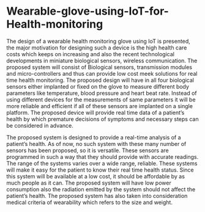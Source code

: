 # Wearable-glove-using-IoT-for-Health-monitoring
The design of a wearable health monitoring glove using IoT is presented, the major motivation for designing such a device is the high health care costs which
keeps on increasing and also the recent technological developments in miniature biological sensors, wireless communication. The proposed system will consist
of Biological sensors, transmission modules and micro-controllers and thus can provide low cost meek solutions for real time health monitoring. 
The proposed design will have in all four biological sensors either implanted or fixed on the glove to measure different body parameters like temperature,
blood pressure and heart beat rate. Instead of using different devices for the measurements of same parameters it will be more reliable and efficient if all 
of these sensors are implanted on a single platform. The proposed device will provide real time data of a patient’s health by which premature decisions of 
symptoms and necessary steps can be considered in advance.

The proposed system is designed to provide a real-time analysis of a patient’s health. As of now, no such system with these many number of sensors has been proposed,
so it is versatile. These sensors are programmed in such a way that they should provide with accurate readings. The range of the systems varies over a wide range, 
reliable. These systems will make it easy for the patient to know their real time health status. Since this system will be available at a low cost, 
it should be affordable by as much people as it can. The proposed system will have low power consumption also the radiation emitted by the system should not affect the patient’s health. 
The proposed system has also taken into consideration medical criteria of wearability which refers to the size and weight.
